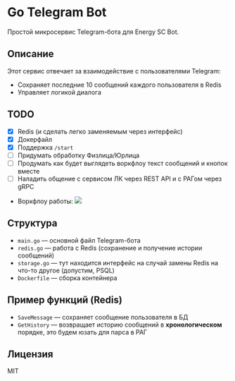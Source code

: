 # Go Telegram Bot

Простой микросервис Telegram-бота для Energy SC Bot.

## Описание

Этот сервис отвечает за взаимодействие с пользователями Telegram:
- Сохраняет последние 10 сообщений каждого пользователя в Redis
- Управляет логикой диалога

## TODO
- [x] Redis (и сделать легко заменяемым через интерфейс)
- [x] Докерфайл
- [x] Поддержка `/start`
- [ ] Придумать обработку Физлица/Юрлица
- [ ] Продумать как будет выглядеть воркфлоу текст сообщений и кнопок вместе
- [ ] Наладить общение с сервисом ЛК через REST API и с РАГом через gRPC

- Воркфлоу работы:
[![](https://mermaid.ink/img/pako:eNqlV21P21YU_iuepUqtFFh4SQr5sGoa2z5Nq6Z-WpgsLzHBWmyntrOOYSQI614EGmuFtEpby7pJ-xwooaEQ-Av3_qM9517bcfySjg1E63t973POfc45z7neVBtO01BrasvVO-vKg5VVW8HPrVsKe8Gu-TYbsFP8XeBvxIb8QOG77DWGV-xErvR83fVv32bPWZ__wPr06s4d-eqR0W44lqFZXqvOjoA1ZCdswHt8h_fwNGSDGlk55j_h-VwBbl-YvOI7CmYu2FBhT_lj2Dq994WEbKw7ZsOY28T8HjvGym2FXWPBBd_HdjgFL3rkLz_Ykjtahm24elsz7Ydd093QOrq_Xi-yihMMxJlfK5-9_3Fos-20TFvruI7V8evs1_FyeP-n5IZ_B9ujdz-0dLOtgDCYVz59cD8EcPwOzHe62H2U6-u-gsEJnRMU9xI7vzZcc21DA8AmJhVBH7k3ureV9M3rNhqG59UjtrAQ9AheEDUsh6eHGB2T35KwMxkq6QTfLynsGbvkB--EhjuG6zk2aHM6vunYgH7Bd4BFG0bAHih4vObfg0IEqc_e4LeP1BjhRP0Qw9rQvjTbbU_TG4RRhwsDdj4R_CNJJLvEvz3EEi8pAj2yE6I0Ta_T1iUUDmpZurtRZ09oAwBehrTBujhXjMB3w_1iX3yKZzjDBfw9J07ur3xUEmlOU-Q4Rr-wV0QY70UJ59g-_Nd05JGPJDDqZJMfUNoQcbCHmkDmbAOVErJHdQJ_rtgl5hHcXXB9zPck7adUTVh7hhVDypQripUIWsxbyqTj-f_LJk1QvNJmWigEw9VMz-sa8mARqcTIkP9IuUgbRbbDDmnAJd9V8EgFQvUJrpEN_DGdpA8nxCAXX5zi3xqY4rUkxXZ81EWd_UUVQSwig4ZETZaT_tuiMAHcWNd9zYIi1tkfQD4DxCWpgkgPwXkMBpzzYjgUptP149QvqPsaCdyePOJ4Y8toag6pRfwuU9DhYldvaQ-noZNagTz-BLIiBCAUvRNRvqL4ElC67T0y3DhOkMAZwaRQ7Qk1XIPQkSYghmBCVF86Uq6hTSpnFH3y9oRqnDqCCFok9vmqHGm_Y7cc025p40jVUa5vgDQMVek8DBU2jNvYS5ijHBlK5qiJJTqXMjPzXrJRZTqXWBC2nQg2HNKroMDpILfxFLckYUaEMxHZeFIGJh0oaf9vkeYXQbR7uo2A6BcafAVBGYW0RcELJppdvr2b7H-bL7myBhJDDaa6DrISXKDMgq20quVrnVialJLcyD4tJiU5I8DiHp9q-eLluI1HdsYz0tQh6weTzTynvwusdGeOENPzEvd3HGA4bqswkurKua1aGMprvMUtWWxJ9trpfh3ybajoK7oGKOKCGd8L-EGQG5l8nJsXXz7Of0lEtLSihp2TivHqzHRhMqaT5DnFMEgocFqRpV5M6m6uGMeVPCnEueWft_NmtGcvYhLlN_6zaKPpFGCDYEr2ZXGywUtdBfNDNy0f4s4bTHbynOYuSB937XQXzzaY7EUmkQHxBST3ViKlJtMHi_qjPAvdAcSHA7q1aIDEb8IjtYSPP7Op1ny3a5RUy3DxGYOhukm4qyrS1TJW1Roem7r71aq6am9hT0e3P3ccK9rmOt3Wulpb09seRt1OU_eNFVPHZ-V4iWE3DfcDp2v7aq26VKkIELW2qX6j1ubK5dn56l38V128W1mo0tsNtTZTnZstL5arCwuV5YX55cry0lZJ_VbYnZ9drFbnF-aqS4vzy-VyZa6kGk3Td9xP5Bet-LDd-gcEbU4j?type=png)](https://mermaid.live/edit#pako:eNqlV21P21YU_iuepUqtFFh4SQr5sGoa2z5Nq6Z-WpgsLzHBWmyntrOOYSQI614EGmuFtEpby7pJ-xwooaEQ-Av3_qM9517bcfySjg1E63t973POfc45z7neVBtO01BrasvVO-vKg5VVW8HPrVsKe8Gu-TYbsFP8XeBvxIb8QOG77DWGV-xErvR83fVv32bPWZ__wPr06s4d-eqR0W44lqFZXqvOjoA1ZCdswHt8h_fwNGSDGlk55j_h-VwBbl-YvOI7CmYu2FBhT_lj2Dq994WEbKw7ZsOY28T8HjvGym2FXWPBBd_HdjgFL3rkLz_Ykjtahm24elsz7Ydd093QOrq_Xi-yihMMxJlfK5-9_3Fos-20TFvruI7V8evs1_FyeP-n5IZ_B9ujdz-0dLOtgDCYVz59cD8EcPwOzHe62H2U6-u-gsEJnRMU9xI7vzZcc21DA8AmJhVBH7k3ureV9M3rNhqG59UjtrAQ9AheEDUsh6eHGB2T35KwMxkq6QTfLynsGbvkB--EhjuG6zk2aHM6vunYgH7Bd4BFG0bAHih4vObfg0IEqc_e4LeP1BjhRP0Qw9rQvjTbbU_TG4RRhwsDdj4R_CNJJLvEvz3EEi8pAj2yE6I0Ta_T1iUUDmpZurtRZ09oAwBehrTBujhXjMB3w_1iX3yKZzjDBfw9J07ur3xUEmlOU-Q4Rr-wV0QY70UJ59g-_Nd05JGPJDDqZJMfUNoQcbCHmkDmbAOVErJHdQJ_rtgl5hHcXXB9zPck7adUTVh7hhVDypQripUIWsxbyqTj-f_LJk1QvNJmWigEw9VMz-sa8mARqcTIkP9IuUgbRbbDDmnAJd9V8EgFQvUJrpEN_DGdpA8nxCAXX5zi3xqY4rUkxXZ81EWd_UUVQSwig4ZETZaT_tuiMAHcWNd9zYIi1tkfQD4DxCWpgkgPwXkMBpzzYjgUptP149QvqPsaCdyePOJ4Y8toag6pRfwuU9DhYldvaQ-noZNagTz-BLIiBCAUvRNRvqL4ElC67T0y3DhOkMAZwaRQ7Qk1XIPQkSYghmBCVF86Uq6hTSpnFH3y9oRqnDqCCFok9vmqHGm_Y7cc025p40jVUa5vgDQMVek8DBU2jNvYS5ijHBlK5qiJJTqXMjPzXrJRZTqXWBC2nQg2HNKroMDpILfxFLckYUaEMxHZeFIGJh0oaf9vkeYXQbR7uo2A6BcafAVBGYW0RcELJppdvr2b7H-bL7myBhJDDaa6DrISXKDMgq20quVrnVialJLcyD4tJiU5I8DiHp9q-eLluI1HdsYz0tQh6weTzTynvwusdGeOENPzEvd3HGA4bqswkurKua1aGMprvMUtWWxJ9trpfh3ybajoK7oGKOKCGd8L-EGQG5l8nJsXXz7Of0lEtLSihp2TivHqzHRhMqaT5DnFMEgocFqRpV5M6m6uGMeVPCnEueWft_NmtGcvYhLlN_6zaKPpFGCDYEr2ZXGywUtdBfNDNy0f4s4bTHbynOYuSB937XQXzzaY7EUmkQHxBST3ViKlJtMHi_qjPAvdAcSHA7q1aIDEb8IjtYSPP7Op1ny3a5RUy3DxGYOhukm4qyrS1TJW1Roem7r71aq6am9hT0e3P3ccK9rmOt3Wulpb09seRt1OU_eNFVPHZ-V4iWE3DfcDp2v7aq26VKkIELW2qX6j1ubK5dn56l38V128W1mo0tsNtTZTnZstL5arCwuV5YX55cry0lZJ_VbYnZ9drFbnF-aqS4vzy-VyZa6kGk3Td9xP5Bet-LDd-gcEbU4j)

## Структура

- `main.go` — основной файл Telegram-бота
- `redis.go` — работа с Redis (сохранение и получение истории сообщений)
- `storage.go` — тут находится интерфейс на случай замены Redis на что-то другое (допустим, PSQL)
- `Dockerfile` — сборка контейнера

## Пример функций (Redis)

- `SaveMessage` — сохраняет сообщение пользователя в БД
- `GetHistory` — возвращает историю сообщений в __хронологическом__ порядке, это будем юзать для парса в РАГ

## Лицензия

MIT
